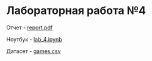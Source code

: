 # Лабораторная работа №4
Отчет - [report.pdf](https://github.com/Marfington/TMO/blob/master/lab4/report.pdf)

Ноутбук - [lab_4.ipynb](https://github.com/Marfington/TMO/blob/master/lab4/lab_4.ipynb)

Датасет - [games.csv](https://github.com/Marfington/TMO/blob/master/lab4/games.csv)
